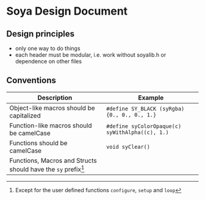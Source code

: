 # Soya Design Document

## Design principles

- only one way to do things
- each header must be modular, i.e. work without soyalib.h or dependence on other files

## Conventions

| Description                                                   | Example                                         |
|---------------------------------------------------------------|-------------------------------------------------|
| Object-like macros should be capitalized                      | `#define SY_BLACK (syRgba){0., 0., 0., 1.}`     |
| Function-like macros should be camelCase                      | `#define syColorOpaque(c) syWithAlpha((c), 1.)` |
| Functions should be camelCase                                 | `void syClear()`                                |
| Functions, Macros and Structs should have the `sy` prefix[^1] |                                                 |


[^1]: Except for the user defined functions `configure`, `setup` and `loop`



